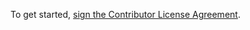 To get started, <a href="https://www.clahub.com/agreements/yariplus/nodebb-plugin-rainbows">sign the Contributor License Agreement</a>. 